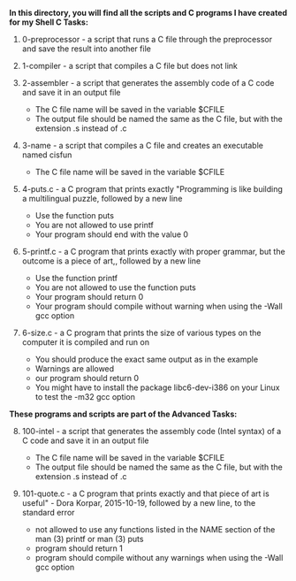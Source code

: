 **In this directory, you will find all the scripts and C programs I have created for my Shell C Tasks:**

1. 0-preprocessor - a script that runs a C file through the preprocessor and save the result into another file
2. 1-compiler - a script that  compiles a C file but does not link
3. 2-assembler - a script that generates the assembly code of a C code and save it in an output file

   - The C file name will be saved in the variable $CFILE
   - The output file should be named the same as the C file, but with the extension .s instead of .c

4. 3-name - a script that compiles a C file and creates an executable named cisfun

   - The C file name will be saved in the variable $CFILE

5. 4-puts.c - a C program that prints exactly "Programming is like building a multilingual puzzle, followed by a new line

   - Use the function puts
   - You are not allowed to use printf
   - Your program should end with the value 0

6. 5-printf.c - a C program that prints exactly with proper grammar, but the outcome is a piece of art,, followed by a new line

   - Use the function printf
   - You are not allowed to use the function puts
   - Your program should return 0
   - Your program should compile without warning when using the -Wall gcc option

7. 6-size.c - a C program that prints the size of various types on the computer it is compiled and run on

   - You should produce the exact same output as in the example
   - Warnings are allowed
   - our program should return 0
   - You might have to install the package libc6-dev-i386 on your Linux to test the -m32 gcc option

**These programs and scripts are part of the Advanced Tasks:**

8. 100-intel - a script that generates the assembly code (Intel syntax) of a C code and save it in an output file

   - The C file name will be saved in the variable $CFILE
   - The output file should be named the same as the C file, but with the extension .s instead of .c

9. 101-quote.c - a C program that prints exactly and that piece of art is useful" - Dora Korpar, 2015-10-19, followed by a new line, to the standard error

   - not allowed to use any functions listed in the NAME section of the man (3) printf or man (3) puts
   - program should return 1
   - program should compile without any warnings when using the -Wall gcc option
